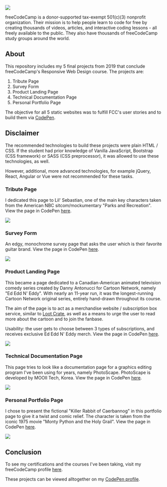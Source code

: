 ![](https://external-content.duckduckgo.com/iu/?u=https%3A%2F%2Fblog.markallenwebdeveloper.co.uk%2Fwp-content%2Fuploads%2F2018%2F09%2FfreeCodeCamp-1200x200.jpg&f=1&nofb=1)


freeCodeCamp is a donor-supported tax-exempt 501(c)(3) nonprofit organization. Their mission is to help people learn to code for free by creating thousands of videos, articles, and interactive coding lessons - all freely available to the public. They also have thousands of freeCodeCamp study groups around the world.

## About 

This repository includes my 5 final projects from 2019 that conclude freeCodeCamp's Responsive Web Design course. The projects are:

1. Tribute Page
2. Survey Form
3. Product Landing Page
4. Technical Documentation Page
5. Personal Portfolio Page

The objective for all 5 static websites was to fulfill FCC's user stories and to build them via [CodePen](https://codepen.io/trending).

## Disclaimer
The recommended technologies to build these projects were plain HTML / CSS. If the student had prior knowledge of Vanilla JavaScript, Bootstrap (CSS framework) or SASS (CSS preprocessor), it was allowed to use these technologies, as well. 

However, additional, more advanced technologies, for example jQuery, React, Angular or Vue were not recommended for these tasks. 



### Tribute Page
I dedicated this page to Lil' Sebastian, one of the main key characters taken from the American NBC sitcom/mockumentary "Parks and Recreation". View the page in CodePen [here](https://codepen.io/boglarkasebestyen/full/oVVrMX).

![](https://i.postimg.cc/SQcF50bV/Screen-Shot-2021-02-12-at-22-02-24.jpg)



### Survey Form
An edgy, monochrome survey page that asks the user which is their favorite guitar brand. View the page in CodePen [here](https://codepen.io/boglarkasebestyen/full/axvmyB).

![](https://i.postimg.cc/pd34GC0g/Screen-Shot-2021-02-12-at-22-13-50.jpg)



### Product Landing Page
This became a page dedicated to a Canadian-American animated television comedy series created by Danny Antonucci for Cartoon Network, namely "Ed Edd N' Eddy". With nearly an 11-year run, it was the longest-running Cartoon Network original series, entirely hand-drawn throughout its course.

The aim of the page is to act as a merchandise website / subscription box service, similar to [Loot Crate](https://lootcrate.com), as well as a means to urge the user to read more about the cartoon and to join the fanbase. 

Usability: the user gets to choose between 3 types of subscriptions, and receives exclusive Ed Edd N' Eddy merch.
View the page in CodePen [here](https://codepen.io/boglarkasebestyen/full/VNpOgL).

![](https://media.giphy.com/media/d6EKDbcFEOcQ4fzEh6/giphy.gif)


### Technical Documentation Page
This page tries to look like a documentation page for a graphics editing program I've been using for years, namely PhotoScape. PhotoScape is developed by MOOII Tech, Korea. View the page in CodePen [here](https://codepen.io/boglarkasebestyen/full/yrpWEd).

![](https://i.postimg.cc/Qd16b79M/Screen-Shot-2021-02-12-at-23-03-51.jpg)



### Personal Portfolio Page
I chose to present the fictional "Killer Rabbit of Caerbannog" in this portfolio page to give it a twist and comic relief. The character is taken from the iconic 1975 movie "Monty Python and the Holy Grail". View the page in CodePen [here](https://codepen.io/boglarkasebestyen/full/pBqeMQ).


![](https://i.postimg.cc/cLNxkqQC/Screen-Shot-2021-02-12-at-22-41-58.jpg)




## Conclusion
To see my certifications and the courses I've been taking, visit my freeCodeCamp profile [here](https://www.freecodecamp.org/boglarkasebestyen).

These projects can be viewed alltogether on my [CodePen profile](https://codepen.io/boglarkasebestyen).

